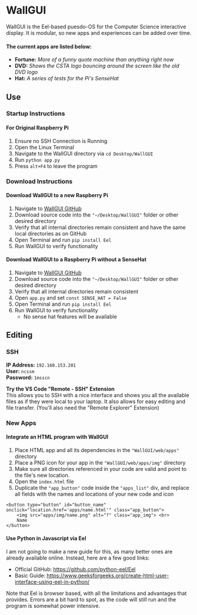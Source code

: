 # WallGUI

WallGUI is the Eel-based puesdo-OS for the Computer Science interactive display. It is modular, so new apps and experiences can be added over time. 

#### The current apps are listed below:
- **Fortune:** *More of a funny quote machine than anything right now*
- **DVD:** *Shows the CSTA logo bouncing around the screen like the old DVD logo*
- **Hat:** *A series of tests for the Pi's SenseHat*

## Use

### Startup Instructions

#### For Original Raspberry Pi
1. Ensure no SSH Connection is Running
2. Open the Linux Terminal
3. Navigate to the WallGUI directory via `cd Desktop/WallGUI`
4. Run `python app.py`
5. Press `alt+F4` to leave the program

### Download Instructions

#### Download WallGUI to a new Raspberry Pi
1. Navigate to [WallGUI GitHub](https://github.com/brendancapple/WallGUI/)
2. Download source code into the `"~/Desktop/WallGUI"` folder or other desired directory
3. Verify that all internal directories remain consistent and have the same local directories as on GitHub
4. Open Terminal and run `pip install Eel`
5. Run WallGUI to verify functionality

#### Download WallGUI to a Raspberry Pi without a SenseHat
1. Navigate to [WallGUI GitHub](https://github.com/brendancapple/WallGUI/)
2. Download source code into the `"~/Desktop/WallGUI"` folder or other desired directory
3. Verify that all internal directories remain consistent
4. Open `app.py` and set `const SENSE_HAT = False`
4. Open Terminal and run `pip install Eel`
5. Run WallGUI to verify functionality 
    - No sense hat features will be available


## Editing

### SSH
**IP Address:** `192.168.153.201`  
**User:** `ncssm`  
**Password:** `1msscn`

**Try the VS Code "Remote - SSH" Extension**  
This allows you to SSH with a nice interface and shows you all the available files as if they were local to your laptop. It also allows for easy editing and file transfer. (You'll also need the "Remote Explorer" Extension)

### New Apps

#### Integrate an HTML program with WallGUI
1. Place HTML app and all its dependencies in the `"WallGUI/web/apps"` directory
2. Place a PNG icon for your app in the `"WallGUI/web/apps/img"` directory
3. Make sure all directories referenced in your code are valid and point to the file's new location.
4. Open the `index.html` file
5. Duplicate the `"app_button"` code inside the `"apps_list"` div, and replace all fields with the names and locations of your new code and icon

```
<button type="button" id="button_name" onclick="location.href='apps/name.html'" class="app_button">
    <img src="apps/img/name.png" alt="?" class="app_img"> <br>
    Name
</button>
```

#### Use Python in Javascript via Eel

I am not going to make a new guide for this, as many better ones are already available online. Instead, here are a few good links:
- Official GitHub: <https://github.com/python-eel/Eel>
- Basic Guide: <https://www.geeksforgeeks.org/create-html-user-interface-using-eel-in-python/>

Note that Eel is browser based, with all the limitations and advantages that provides. Errors are a bit hard to spot, as the code will still run and the program is somewhat power intensive. 